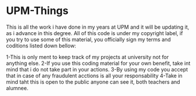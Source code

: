 # UPM-Things
This is all the work i have done in my years at UPM and it will be updating it, as i advance in this degree.
All of this code is under my copyright label, if you try to use some of this material, you officially sign my terms and coditions listed down bellow:

1-This is only ment to keep track of my projects at university not for anything else.
2-If you use this coding material for your own benefit, take int mind that i do not take part in your actions.
3-By using my code you accept that in case of any fraudulent acctions is all your responsability
4-Take in mind taht this is open to the public anyone can see it, both teachers and alumnee.
